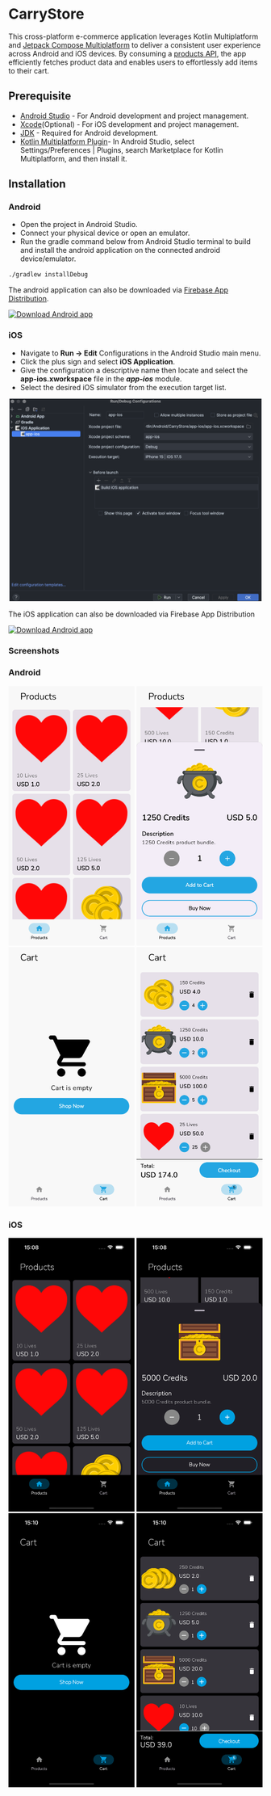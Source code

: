 # CarryStore

This cross-platform e-commerce application leverages Kotlin Multiplatform and [Jetpack Compose Multiplatform](https://www.jetbrains.com/lp/compose-multiplatform/) to deliver a consistent user experience across Android and iOS devices. By consuming a [products API](https://my-json-server.typicode.com/carry1stdeveloper/mock-product-api/productBundles), the app efficiently fetches product data and enables users to effortlessly add items to their cart.

## Prerequisite

- [Android Studio](https://developer.android.com/studio) - For Android development and project management.
- [Xcode](https://apps.apple.com/us/app/xcode/id497799835)(Optional) - For iOS development and project management.
- [JDK](https://www.oracle.com/java/technologies/downloads/?er=221886) - Required for Android development.
- [Kotlin Multiplatform Plugin](https://kotlinlang.org/docs/multiplatform-plugin-releases.html?_gl=1*130bj1*_gcl_au*MTk1MDYwOTc4MS4xNzIxNjMzNjAy*_ga*MTM4NzQwMTA3NS4xNjk3NDg5MzQ5*_ga_9J976DJZ68*MTcyMzExNTUwNy43Ni4xLjE3MjMxMTU1OTYuNDQuMC4w#release-details)- In Android Studio, select Settings/Preferences | Plugins, search Marketplace for Kotlin Multiplatform, and then install it.

## Installation

### Android

- Open the project in Android Studio.
- Connect your physical device or open an emulator.
- Run the gradle command below from Android Studio terminal to build and install the android application on the connected android device/emulator.

```bash
./gradlew installDebug
```

The android application can also be downloaded via [Firebase App Distribution](https://firebase.google.com/docs/app-distribution).

<a href="https://appdistribution.firebase.dev/i/fbdf7f318b033002">
  <img src="https://img.shields.io/badge/-Download Android App-3DDC84?logo=android&logoColor=white&style=for-the-badge" alt="Download Android app" />
</a>

### iOS

- Navigate to __Run -> Edit__ Configurations in the Android Studio main menu.
- Click the plus sign and select __iOS Application__.
- Give the configuration a descriptive name then locate and select the __app-ios.xworkspace__ file in the ___app-ios___ module.
- Select the desired iOS simulator from the execution target list.

<p align="center">
<img src="images/ios_setup.png" width="500">
</p>

The iOS application can also be downloaded via Firebase App Distribution

<a href="https://appdistribution.firebase.dev/i/fbdf7f318b033002">
  <img src="https://img.shields.io/badge/-Download iOS App-007AFF?logo=apple&logoColor=white&style=for-the-badge" alt="Download Android app" />
</a>

### Screenshots

### Android

<img src="images/android1.png" width="250"/> <img src="images/android2.png" width="250"/> <img src="images/android3.png" width="250"/> <img src="images/android4.png" width="250"/> 

### iOS
<img src="images/ios1.png" width="250"/> <img src="images/ios2.png" width="250"/> <img src="images/ios3.png" width="250"/> <img src="images/ios4.png" width="250"/> 




